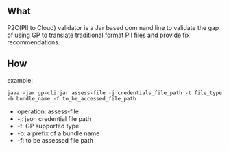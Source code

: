 ## What
P2C(PII to Cloud) validator is a Jar based command line to validate the gap of using GP to translate traditional format PII files and provide fix recommendations.
## How
example:
```
java -jar gp-cli.jar assess-file -j credentials_file_path -t file_type -b bundle_name -f to_be_accessed_file_path
```
- operation: assess-file
- -j: json credential file path
- -t: GP supported type
- -b: a prefix of a bundle name
- -f: to be assessed file path
